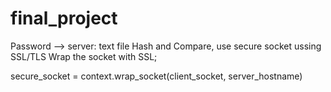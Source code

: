 # final_project

Password --> server: text file
Hash and Compare, use secure socket ussing SSL/TLS
Wrap the socket with SSL; 

secure_socket = context.wrap_socket(client_socket, server_hostname)

